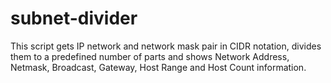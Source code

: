 subnet-divider
==============

This script gets IP network and network mask pair in CIDR notation, divides them to a predefined number of parts and shows Network Address, Netmask, Broadcast, Gateway, Host Range and Host Count information.
